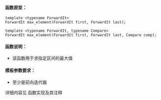 
#### 函数原型：
```
template <typename ForwardIt>
ForwardIt max_element(ForwardIt first, ForwardIt last);

template <typename ForwardIt, typename Compare>
ForwardIt max_element(ForwardIt first, ForwardIt last, Compare comp);
```

#### 函数说明：
* 该函数用于求指定区间的最大值

#### 模板参数要求：
* 至少是前向迭代器

详细内容见 函数实现及其注释

